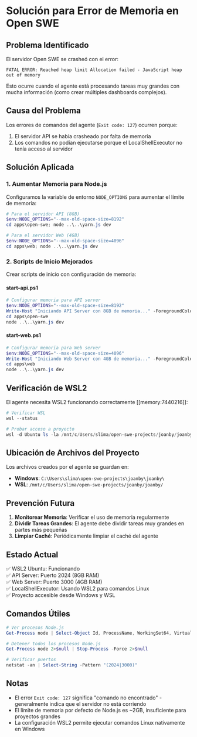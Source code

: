 # Solución para Error de Memoria en Open SWE

## Problema Identificado

El servidor Open SWE se crasheó con el error:
```
FATAL ERROR: Reached heap limit Allocation failed - JavaScript heap out of memory
```

Esto ocurre cuando el agente está procesando tareas muy grandes con mucha información (como crear múltiples dashboards complejos).

## Causa del Problema

Los errores de comandos del agente (`Exit code: 127`) ocurren porque:
1. El servidor API se había crasheado por falta de memoria
2. Los comandos no podían ejecutarse porque el LocalShellExecutor no tenía acceso al servidor

## Solución Aplicada

### 1. Aumentar Memoria para Node.js

Configuramos la variable de entorno `NODE_OPTIONS` para aumentar el límite de memoria:

```powershell
# Para el servidor API (8GB)
$env:NODE_OPTIONS="--max-old-space-size=8192"
cd apps\open-swe; node ..\..\yarn.js dev

# Para el servidor Web (4GB) 
$env:NODE_OPTIONS="--max-old-space-size=4096"
cd apps\web; node ..\..\yarn.js dev
```

### 2. Scripts de Inicio Mejorados

Crear scripts de inicio con configuración de memoria:

#### start-api.ps1
```powershell
# Configurar memoria para API server
$env:NODE_OPTIONS="--max-old-space-size=8192"
Write-Host "Iniciando API Server con 8GB de memoria..." -ForegroundColor Green
cd apps\open-swe
node ..\..\yarn.js dev
```

#### start-web.ps1
```powershell
# Configurar memoria para Web server
$env:NODE_OPTIONS="--max-old-space-size=4096"
Write-Host "Iniciando Web Server con 4GB de memoria..." -ForegroundColor Green
cd apps\web
node ..\..\yarn.js dev
```

## Verificación de WSL2

El agente necesita WSL2 funcionando correctamente [[memory:7440216]]:

```powershell
# Verificar WSL
wsl --status

# Probar acceso a proyecto
wsl -d Ubuntu ls -la /mnt/c/Users/slima/open-swe-projects/joanby/joanby
```

## Ubicación de Archivos del Proyecto

Los archivos creados por el agente se guardan en:
- **Windows**: `C:\Users\slima\open-swe-projects\joanby\joanby\`
- **WSL**: `/mnt/c/Users/slima/open-swe-projects/joanby/joanby/`

## Prevención Futura

1. **Monitorear Memoria**: Verificar el uso de memoria regularmente
2. **Dividir Tareas Grandes**: El agente debe dividir tareas muy grandes en partes más pequeñas
3. **Limpiar Caché**: Periódicamente limpiar el caché del agente

## Estado Actual

✅ WSL2 Ubuntu: Funcionando  
✅ API Server: Puerto 2024 (8GB RAM)  
✅ Web Server: Puerto 3000 (4GB RAM)  
✅ LocalShellExecutor: Usando WSL2 para comandos Linux  
✅ Proyecto accesible desde Windows y WSL  

## Comandos Útiles

```powershell
# Ver procesos Node.js
Get-Process node | Select-Object Id, ProcessName, WorkingSet64, VirtualMemorySize64

# Detener todos los procesos Node.js
Get-Process node 2>$null | Stop-Process -Force 2>$null

# Verificar puertos
netstat -an | Select-String -Pattern "(2024|3000)"
```

## Notas

- El error `Exit code: 127` significa "comando no encontrado" - generalmente indica que el servidor no está corriendo
- El límite de memoria por defecto de Node.js es ~2GB, insuficiente para proyectos grandes
- La configuración WSL2 permite ejecutar comandos Linux nativamente en Windows
